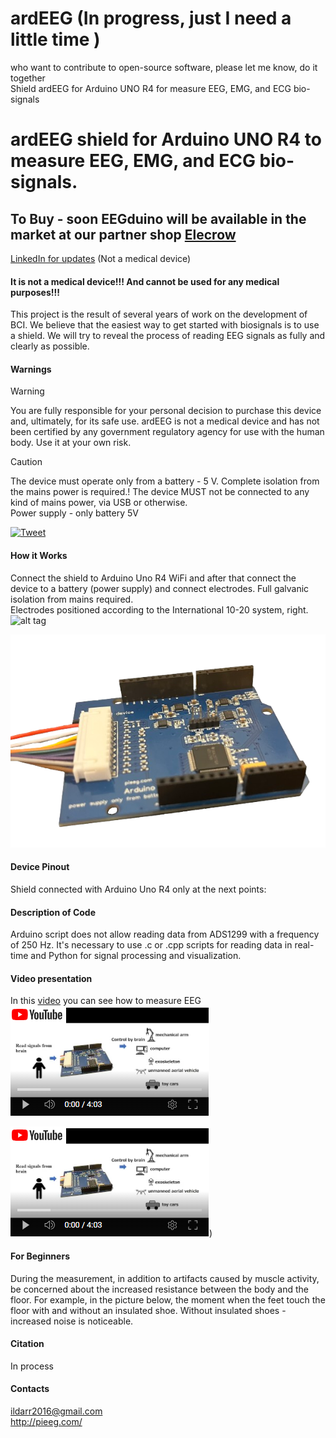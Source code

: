 # ardEEG (In progress, just I need a little time ) 
who want to contribute to open-source software, please let me know, do it together  
Shield ardEEG for Arduino UNO R4 for measure EEG, EMG, and ECG bio-signals

# ardEEG shield for Arduino UNO R4 to measure EEG, EMG, and ECG bio-signals.      

## To Buy - soon EEGduino will be available in the market at our partner shop [Elecrow](https://www.elecrow.com/pieeg.html)
[LinkedIn for updates](https://www.linkedin.com/company/96475004/admin/feed/posts/) (Not a medical device)  
  
#### It is not a medical device!!! And cannot be used for any medical purposes!!!

This project is the result of several years of work on the development of BCI. We believe that the easiest way to get started with biosignals is to use a shield.
We will try to reveal the process of reading EEG signals as fully and clearly as possible. 

#### Warnings
>[!WARNING]
> You are fully responsible for your personal decision to purchase this device and, ultimately, for its safe use. ardEEG is not a medical device and has not been certified by any government regulatory agency for use with the human body. Use it at your own risk.  

>[!CAUTION]
> The device must operate only from a battery - 5 V. Complete isolation from the mains power is required.! The device MUST not be connected to any kind of mains power, via USB or otherwise.   
> Power supply - only battery 5V

[![Tweet](https://img.shields.io/twitter/url/http/shields.io.svg?style=social)](https://twitter.com/intent/tweet?text=DIY%20Brain-Computer%20Interface%20PIEEG%20&url=https://github.com/Ildaron/EEGwithRaspberryPI&hashtags=RaspberryPI,EEG,python,opensource)


#### How it Works   
Connect the shield to Arduino Uno R4 WiFi and after that connect the device to a battery (power supply) and connect electrodes.
Full galvanic isolation from mains required.  
Electrodes positioned according to the International 10-20 system, right.    ​
![alt tag](https://github.com/Ildaron/ardEEG/blob/main/supplementary_files/ard_EEG_general.png "general view")​

![alt tag](https://github.com/Ildaron/ardEEG/blob/main/supplementary_files/ardeeg.png "generals view")


#### Device Pinout  
Shield connected with Arduino Uno R4 only at the next points:     
 
#### Description of Code  
Arduino script does not allow reading data from ADS1299 with a frequency of 250 Hz. It's necessary to use .c or .cpp scripts for reading data in real-time and Python for signal processing and visualization.   


#### Video presentation
In this [video](https://youtu.be/s_5mDDUFp6E) you can see how to measure EEG  
![alt tag](https://github.com/Ildaron/ardEEG/blob/main/supplementary_files/youtube.png "generals view")



[![Hardware demonstrations](https://github.com/Ildaron/ardEEG/blob/main/supplementary_files/youtube.png)](https://youtu.be/s_5mDDUFp6E))   

#### For Beginners
During the measurement, in addition to artifacts caused by muscle activity, be concerned about the increased resistance between the body and the floor. For example, in the picture below, the moment when the feet touch the floor with and without an insulated shoe. Without insulated shoes - increased noise is noticeable.




#### Citation  
In process 


#### Contacts  
ildarr2016@gmail.com  
http://pieeg.com/

